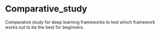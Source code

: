# Comparative_study
Comparative study for deep learning frameworks to test which framework works out to be the best for beginners.
